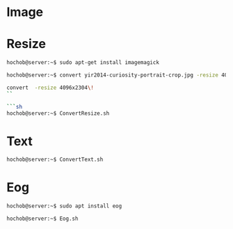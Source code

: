 # Image

# Resize

```sh
hochob@server:~$ sudo apt-get install imagemagick
```

```sh
hochob@server:~$ convert yir2014-curiosity-portrait-crop.jpg -resize 4096x2304\! yir2014-curiosity-portrait-full.jpg

convert  -resize 4096x2304\! 
``

```sh
hochob@server:~$ ConvertResize.sh
```

# Text

```sh
hochob@server:~$ ConvertText.sh
```

# Eog

```sh
hochob@server:~$ sudo apt install eog
```

```sh
hochob@server:~$ Eog.sh
```